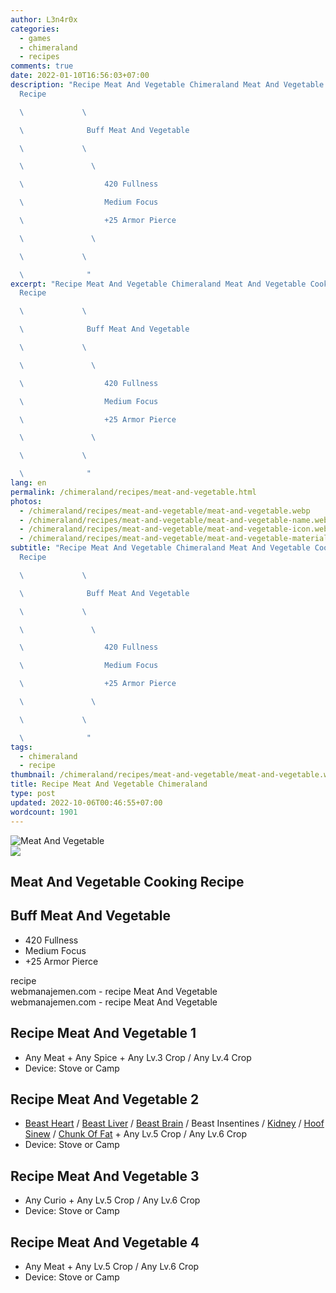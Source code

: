 ```yaml
---
author: L3n4r0x
categories:
  - games
  - chimeraland
  - recipes
comments: true
date: 2022-01-10T16:56:03+07:00
description: "Recipe Meat And Vegetable Chimeraland Meat And Vegetable Cooking
  Recipe

  \             \ 

  \              Buff Meat And Vegetable

  \             \ 

  \               \ 

  \                  420 Fullness

  \                  Medium Focus

  \                  +25 Armor Pierce

  \               \ 

  \             \ 

  \              "
excerpt: "Recipe Meat And Vegetable Chimeraland Meat And Vegetable Cooking
  Recipe

  \             \ 

  \              Buff Meat And Vegetable

  \             \ 

  \               \ 

  \                  420 Fullness

  \                  Medium Focus

  \                  +25 Armor Pierce

  \               \ 

  \             \ 

  \              "
lang: en
permalink: /chimeraland/recipes/meat-and-vegetable.html
photos:
  - /chimeraland/recipes/meat-and-vegetable/meat-and-vegetable.webp
  - /chimeraland/recipes/meat-and-vegetable/meat-and-vegetable-name.webp
  - /chimeraland/recipes/meat-and-vegetable/meat-and-vegetable-icon.webp
  - /chimeraland/recipes/meat-and-vegetable/meat-and-vegetable-material.webp
subtitle: "Recipe Meat And Vegetable Chimeraland Meat And Vegetable Cooking
  Recipe

  \             \ 

  \              Buff Meat And Vegetable

  \             \ 

  \               \ 

  \                  420 Fullness

  \                  Medium Focus

  \                  +25 Armor Pierce

  \               \ 

  \             \ 

  \              "
tags:
  - chimeraland
  - recipe
thumbnail: /chimeraland/recipes/meat-and-vegetable/meat-and-vegetable.webp
title: Recipe Meat And Vegetable Chimeraland
type: post
updated: 2022-10-06T00:46:55+07:00
wordcount: 1901
---
```


<link
  rel="stylesheet"
  href="https://rawcdn.githack.com/dimaslanjaka/Web-Manajemen/870a349/css/bootstrap-5-3-0-alpha3-wrapper.css"
/>
<section id="bootstrap-wrapper">
  <div data-bs-theme="dark">
    <div class="card mb-2">
      <div class="card-body">
        <div class="row g-0">
          <div class="col-sm-4 position-relative mb-2">
            <img
              src="https://www.webmanajemen.com/chimeraland/recipes/meat-and-vegetable/meat-and-vegetable-material.webp"
              class="card-img fit-cover w-100 h-100"
              alt="Meat And Vegetable"
              data-fancybox="true"
            />
          </div>
          <div class="col-sm-8 mb-2">
            <div class="card-body">
              <div class="d-flex flex-row align-items-center mb-3">
                <img
                  class="d-inline-block me-2"
                  src="https://www.webmanajemen.com/chimeraland/recipes/meat-and-vegetable/meat-and-vegetable-icon.webp"
                  width="auto"
                  height="auto"
                  style="vertical-align: middle"
                />
                <h2 class="fs-5">Meat And Vegetable Cooking Recipe</h2>
              </div>
              <h2 class="card-title fs-5">Buff Meat And Vegetable</h2>
              <div class="card-text">
                <ul>
                  <li>420 Fullness</li>
                  <li>Medium Focus</li>
                  <li>+25 Armor Pierce</li>
                </ul>
              </div>
              <span class="badge rounded-pill">recipe</span>
            </div>
            <div class="card-footer text-end text-muted mt-auto">
              webmanajemen.com - recipe Meat And Vegetable
            </div>
          </div>
        </div>
      </div>
      <div class="card-footer text-end text-muted">
        webmanajemen.com - recipe Meat And Vegetable
      </div>
    </div>
    <div class="row mb-2">
      <div class="col-12 col-lg-6 recipe-item mb-2">
        <div class="card">
          <div class="card-body">
            <h2 class="card-title fs-5">Recipe Meat And Vegetable 1</h2>
            <div class="card-text">
              <ul>
                <li>
                  Any Meat<span> + </span>Any Spice<span> + </span>Any Lv.3
                  Crop<span> / </span>Any Lv.4 Crop
                </li>
                <li>Device: Stove or Camp</li>
              </ul>
            </div>
          </div>
        </div>
      </div>
      <div class="col-12 col-lg-6 recipe-item mb-2">
        <div class="card">
          <div class="card-body">
            <h2 class="card-title fs-5">Recipe Meat And Vegetable 2</h2>
            <div class="card-text">
              <ul>
                <li>
                  <a
                    class="text-decoration-none text-primary"
                    href="/chimeraland/materials/beast-heart.html"
                    >Beast Heart</a
                  ><span> / </span
                  ><a
                    class="text-decoration-none text-primary"
                    href="/chimeraland/materials/beast-liver.html"
                    >Beast Liver</a
                  ><span> / </span
                  ><a
                    class="text-decoration-none text-primary"
                    href="/chimeraland/materials/beast-brain.html"
                    >Beast Brain</a
                  ><span> / </span>Beast Insentines<span> / </span
                  ><a
                    class="text-decoration-none text-primary"
                    href="/chimeraland/materials/kidney.html"
                    >Kidney</a
                  ><span> / </span
                  ><a
                    class="text-decoration-none text-primary"
                    href="/chimeraland/materials/hoof-sinew.html"
                    >Hoof Sinew</a
                  ><span> / </span
                  ><a
                    class="text-decoration-none text-primary"
                    href="/chimeraland/materials/chunk-of-fat.html"
                    >Chunk Of Fat</a
                  ><span> + </span>Any Lv.5 Crop<span> / </span>Any Lv.6 Crop
                </li>
                <li>Device: Stove or Camp</li>
              </ul>
            </div>
          </div>
        </div>
      </div>
      <div class="col-12 col-lg-6 recipe-item mb-2">
        <div class="card">
          <div class="card-body">
            <h2 class="card-title fs-5">Recipe Meat And Vegetable 3</h2>
            <div class="card-text">
              <ul>
                <li>
                  Any Curio<span> + </span>Any Lv.5 Crop<span> / </span>Any Lv.6
                  Crop
                </li>
                <li>Device: Stove or Camp</li>
              </ul>
            </div>
          </div>
        </div>
      </div>
      <div class="col-12 col-lg-6 recipe-item mb-2">
        <div class="card">
          <div class="card-body">
            <h2 class="card-title fs-5">Recipe Meat And Vegetable 4</h2>
            <div class="card-text">
              <ul>
                <li>
                  Any Meat<span> + </span>Any Lv.5 Crop<span> / </span>Any Lv.6
                  Crop
                </li>
                <li>Device: Stove or Camp</li>
              </ul>
            </div>
          </div>
        </div>
      </div>
    </div>
  </div>
</section>